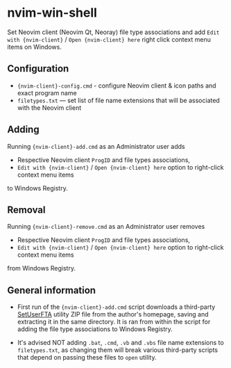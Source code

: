 # nvim-win-shell

Set Neovim client (Neovim Qt, Neoray) file type associations and add `Edit with {nvim-client}` / `Open {nvim-client} here` right click context menu items on Windows.

## Configuration

- `{nvim-client}-config.cmd` - configure Neovim client & icon paths and exact program name
- `filetypes.txt` — set list of file name extensions that will be associated with the Neovim client


## Adding
Running `{nvim-client}-add.cmd` as an Administrator user adds
 - Respective Neovim client `ProgID` and file types associations,
 - `Edit with {nvim-client}` / `Open {nvim-client} here` option to right-click context menu items

to Windows Registry.

## Removal
Running `{nvim-client}-remove.cmd` as an Administrator user removes
 - Respective Neovim client `ProgID` and file types associations,
 - `Edit with {nvim-client}` / `Open {nvim-client} here` option to right-click context menu items

from Windows Registry.

## General information

- First run of the `{nvim-client}-add.cmd` script downloads a third-party [SetUserFTA](https://kolbi.cz/blog/2017/10/25/setuserfta-userchoice-hash-defeated-set-file-type-associations-per-user/) utility ZIP file from the author's homepage, saving and extracting it in the same directory. It is ran from within the script for adding the file type associations to Windows Registry.

- It's advised NOT adding `.bat`, `.cmd`, `.vb` and `.vbs` file name extensions to `filetypes.txt`, as changing them will break various third-party scripts that depend on passing these files to `open` utility.
